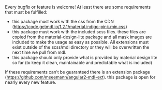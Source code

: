Every bugfix or feature is welcome! At least there are some requirements that must be fulfilled:

- this package must work with the css from the CDN (https://code.getmdl.io/1.2.1/material.indigo-pink.min.css)
- this package must work with the included scss files. these files are copied from the material-design-lite package and all mask images are included to make the usage as easy as possible. All extensions must exist outside of the scss/mdl directory or they will be overwritten the next time we pull from mdl.
- this package should only provide what is provided by material design lite so far (to keep it clean, maintainable and predictable what is included)

If these requirements can't be guaranteed there is an extension package (https://github.com/mseemann/angular2-mdl-ext). this package is open for nearly every new feature.
